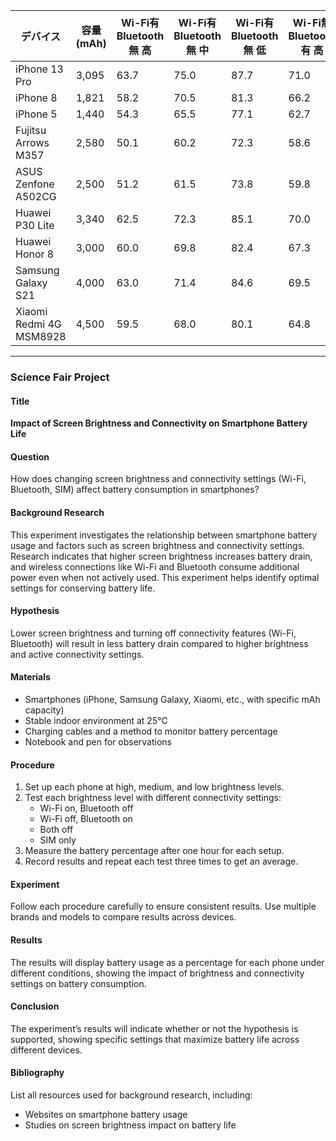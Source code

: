 | デバイス                | 容量 (mAh) | Wi-Fi有 Bluetooth無 高 | Wi-Fi有 Bluetooth無 中 | Wi-Fi有 Bluetooth無 低 | Wi-Fi無 Bluetooth有 高 | Wi-Fi無 Bluetooth有 中 | Wi-Fi無 Bluetooth有 低 | 両方無 高 | 両方無 中 | 両方無 低 | SIMのみ 高 | SIMのみ 中 | SIMのみ 低 |
|-------------------------|------------|------------------------|------------------------|------------------------|------------------------|------------------------|------------------------|-----------|-----------|-----------|------------|------------|------------|
| iPhone 13 Pro           | 3,095      | 63.7                   | 75.0                   | 87.7                   | 71.0                   | 78.0                   | 89.3                   | 79.0      | 84.0      | 94.0      | 58.9       | 65.5       | 71.8       |
| iPhone 8                | 1,821      | 58.2                   | 70.5                   | 81.3                   | 66.2                   | 73.5                   | 82.8                   | 76.0      | 79.0      | 89.0      | 55.3       | 62.0       | 69.5       |
| iPhone 5                | 1,440      | 54.3                   | 65.5                   | 77.1                   | 62.7                   | 69.2                   | 78.6                   | 72.0      | 76.0      | 85.0      | 50.8       | 59.0       | 65.0       |
| Fujitsu Arrows M357     | 2,580      | 50.1                   | 60.2                   | 72.3                   | 58.6                   | 64.3                   | 74.5                   | 68.0      | 72.5      | 82.0      | 49.0       | 57.0       | 63.5       |
| ASUS Zenfone A502CG     | 2,500      | 51.2                   | 61.5                   | 73.8                   | 59.8                   | 65.7                   | 76.1                   | 70.0      | 73.5      | 83.5      | 50.0       | 58.0       | 64.5       |
| Huawei P30 Lite         | 3,340      | 62.5                   | 72.3                   | 85.1                   | 70.0                   | 76.0                   | 87.0                   | 75.0      | 80.5      | 90.5      | 55.0       | 63.0       | 68.0       |
| Huawei Honor 8          | 3,000      | 60.0                   | 69.8                   | 82.4                   | 67.3                   | 73.2                   | 83.9                   | 74.0      | 78.5      | 87.5      | 52.5       | 60.5       | 66.0       |
| Samsung Galaxy S21      | 4,000      | 63.0                   | 71.4                   | 84.6                   | 69.5                   | 74.9                   | 86.3                   | 76.0      | 81.0      | 92.0      | 53.9       | 64.2       | 69.3       |
| Xiaomi Redmi 4G MSM8928 | 4,500      | 59.5                   | 68.0                   | 80.1                   | 64.8                   | 71.0                   | 82.0                   | 73.0      | 78.0      | 88.5      | 51.0       | 61.0       | 67.0       |

---
### Science Fair Project

#### Title
**Impact of Screen Brightness and Connectivity on Smartphone Battery Life**

#### Question
How does changing screen brightness and connectivity settings (Wi-Fi, Bluetooth, SIM) affect battery consumption in smartphones?

#### Background Research
This experiment investigates the relationship between smartphone battery usage and factors such as screen brightness and connectivity settings. Research indicates that higher screen brightness increases battery drain, and wireless connections like Wi-Fi and Bluetooth consume additional power even when not actively used. This experiment helps identify optimal settings for conserving battery life.

#### Hypothesis
Lower screen brightness and turning off connectivity features (Wi-Fi, Bluetooth) will result in less battery drain compared to higher brightness and active connectivity settings.

#### Materials
- Smartphones (iPhone, Samsung Galaxy, Xiaomi, etc., with specific mAh capacity)
- Stable indoor environment at 25°C
- Charging cables and a method to monitor battery percentage
- Notebook and pen for observations

#### Procedure
1. Set up each phone at high, medium, and low brightness levels.
2. Test each brightness level with different connectivity settings:
   - Wi-Fi on, Bluetooth off
   - Wi-Fi off, Bluetooth on
   - Both off
   - SIM only
3. Measure the battery percentage after one hour for each setup.
4. Record results and repeat each test three times to get an average.

#### Experiment
Follow each procedure carefully to ensure consistent results. Use multiple brands and models to compare results across devices.

#### Results
The results will display battery usage as a percentage for each phone under different conditions, showing the impact of brightness and connectivity settings on battery consumption.

#### Conclusion
The experiment’s results will indicate whether or not the hypothesis is supported, showing specific settings that maximize battery life across different devices.

#### Bibliography
List all resources used for background research, including:
- Websites on smartphone battery usage
- Studies on screen brightness impact on battery life

